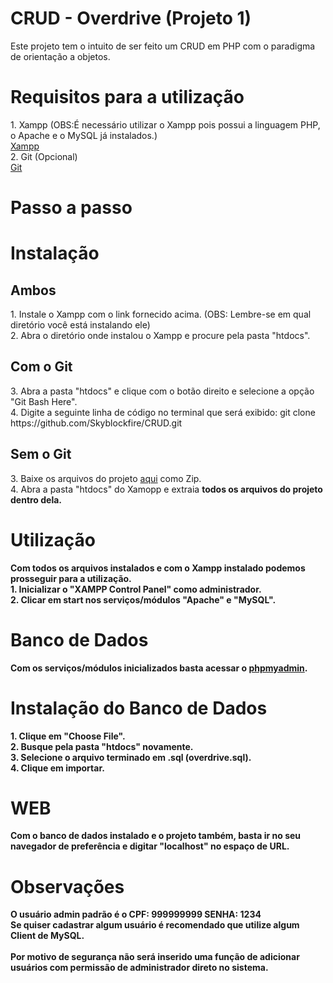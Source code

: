 # CRUD - Overdrive (Projeto 1)
Este projeto tem o intuito de ser feito um CRUD em PHP com o paradigma de orientação a objetos.

<h1>Requisitos para a utilização</h1>
1. Xampp (OBS:É necessário utilizar o Xampp pois possui a linguagem PHP, o Apache e o MySQL já instalados.)<br>
<a href="https://www.apachefriends.org/pt_br/index.html">Xampp</a><br>
2. Git (Opcional)<br> <a href="https://git-scm.com/downloads">Git</a>

# Passo a passo

<h1>Instalação</h1>
<h2>Ambos</h2>
1. Instale o Xampp com o link fornecido acima. (OBS: Lembre-se em qual diretório você está instalando ele)<br>
2. Abra o diretório onde instalou o Xampp e procure pela pasta "htdocs".

<h2>Com o Git</h2>
3. Abra a pasta "htdocs" e clique com o botão direito e selecione a opção "Git Bash Here".<br>
4. Digite a seguinte linha de código no terminal que será exibido: git clone https://github.com/Skyblockfire/CRUD.git

<h2>Sem o Git</h2>
3. Baixe os arquivos do projeto <a href="https://github.com/Skyblockfire/CRUD">aqui</a> como Zip.<br>
4. Abra a pasta "htdocs" do Xamopp e extraia <strong>todos<strong> os arquivos do projeto dentro dela.

<h1>Utilização</h1>
Com todos os arquivos instalados e com o Xampp instalado podemos prosseguir para a utilização.<br>
1. Inicializar o "XAMPP Control Panel" como administrador.<br>
2. Clicar em start nos serviços/módulos "Apache" e "MySQL".

# Banco de Dados
Com os serviços/módulos inicializados basta acessar o <a href="http://localhost/phpmyadmin/index.php?route=/server/import">phpmyadmin</a>.

<h1>Instalação do Banco de Dados</h1>
1. Clique em "Choose File".<br>
2. Busque pela pasta "htdocs" novamente.<br>
3. Selecione o arquivo terminado em .sql (overdrive.sql).<br>
4. Clique em importar.

# WEB
Com o banco de dados instalado e o projeto também, basta ir no seu navegador de preferência e digitar "localhost" no espaço de URL.

# Observações
O usuário admin padrão é o CPF: 999999999 SENHA: 1234<br>
Se quiser cadastrar algum usuário é recomendado que utilize algum Client de MySQL. <br>
<br>
Por motivo de segurança não será inserido uma função de adicionar usuários com permissão de administrador direto no sistema.